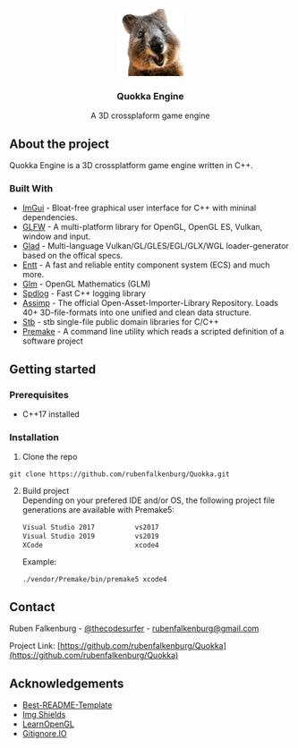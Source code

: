 <p align="center">
  <a href="https://github.com/rubenfalkenburg/Quokka">
    <img src="img/quokka.png" alt="Logo" width="120" height="120">
  </a>

  <h3 align="center">Quokka Engine</h3>

  <p align="center">
    A 3D crossplaform game engine
  </p>
</p>

## About the project
Quokka Engine is a 3D crossplatform game engine written in C++.

### Built With
* [ImGui](https://github.com/ocornut/imgui)           - Bloat-free graphical user interface for C++ with mininal dependencies.
* [GLFW](https://github.com/glfw/glfw)                - A multi-platform library for OpenGL, OpenGL ES, Vulkan, window and input.
* [Glad](https://github.com/Dav1dde/glad)             - Multi-language Vulkan/GL/GLES/EGL/GLX/WGL loader-generator based on the offical specs.
* [Entt](https://github.com/skypjack/entt)            - A fast and reliable entity component system (ECS) and much more.
* [Glm](https://github.com/g-truc/glm)                - OpenGL Mathematics (GLM)
* [Spdlog](https://github.com/gabime/spdlog)          - Fast C++ logging library
* [Assimp](https://github.com/assimp/assimp)          - The official Open-Asset-Importer-Library Repository. Loads 40+ 3D-file-formats into one unified and clean data structure.
* [Stb](https://github.com/nothings/stb)              - stb single-file public domain libraries for C/C++
* [Premake](https://github.com/premake/premake-core)  - A command line utility which reads a scripted definition of a software project

## Getting started

### Prerequisites
- C++17 installed

### Installation
1. Clone the repo
```
git clone https://github.com/rubenfalkenburg/Quokka.git
```
2. Build project <br>
    Depending on your prefered IDE and/or OS, the following project file generations are available with Premake5:

    ```
    Visual Studio 2017          vs2017
    Visual Studio 2019          vs2019
    XCode                       xcode4
    ```
    Example:
    ```
    ./vendor/Premake/bin/premake5 xcode4
    ```
<!-- ## Usage -->


<!-- ## License -->

## Contact
Ruben Falkenburg - [@thecodesurfer](https://twitter.com/thecodesurfer) - rubenfalkenburg@gmail.com

Project Link: [https://github.com/rubenfalkenburg/Quokka](https://github.com/rubenfalkenburg/Quokka)

## Acknowledgements
* [Best-README-Template](https://github.com/othneildrew/Best-README-Template)
* [Img Shields](https://shields.io)
* [LearnOpenGL](https://learnopengl.com/)
* [Gitignore.IO](https://www.toptal.com/developers/gitignore)